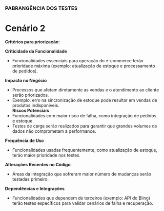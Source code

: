 ###  PABRANGÊNCIA DOS TESTES  
# Cenário 2

 **Critérios para priorização:**  

**Criticidade da Funcionalidade**  
   - Funcionalidades essenciais para operação do e-commerce terão prioridade máxima (exemplo: atualização de estoque e processamento de pedidos).  

**Impacto no Negócio**  
   - Processos que afetam diretamente as vendas e o atendimento ao cliente serão priorizados.  
   - Exemplo: erro na sincronização de estoque pode resultar em vendas de produtos indisponíveis.  
 **Riscos Potenciais**  
   - Funcionalidades com maior risco de falha, como integração de pedidos e estoque. 
   - Testes de carga serão realizados para garantir que grandes volumes de dados não comprometam a performance.  

**Frequência de Uso**  
   - Funcionalidades usadas frequentemente, como atualização de estoque, terão maior prioridade nos testes.  

**Alterações Recentes no Código**  
   - Áreas da integração que sofreram maior número de mudanças serão testadas primeiro.  

**Dependências e Integrações**  
   - Funcionalidades que dependem de terceiros (exemplo: API do Bling) terão testes específicos para validar cenários de falha e recuperação.  
